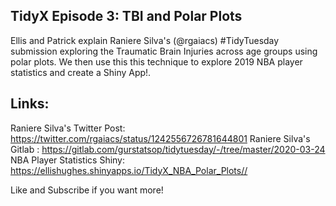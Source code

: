 ## TidyX Episode 3: TBI and Polar Plots
Ellis and Patrick explain Raniere Silva's (@rgaiacs) #TidyTuesday submission exploring the Traumatic Brain Injuries across age groups using polar plots. We then use this this technique to explore 2019 NBA player statistics and create a Shiny App!.

## Links:
Raniere Silva's Twitter Post: https://twitter.com/rgaiacs/status/1242556726781644801
Raniere Silva's Gitlab : https://gitlab.com/gurstatsop/tidytuesday/-/tree/master/2020-03-24
NBA Player Statistics Shiny: https://ellishughes.shinyapps.io/TidyX_NBA_Polar_Plots//

Like and Subscribe if you want more!